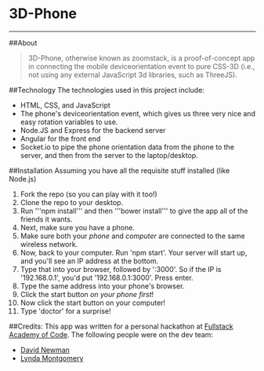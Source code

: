 # 3D-Phone
-------
##About
>3D-Phone, otherwise known as zoomstack, is a proof-of-concept app in connecting the mobile deviceorientation event to pure CSS-3D (i.e., not using any external JavaScript 3d libraries, such as ThreeJS).

##Technology
The technologies used in this project include:
 * HTML, CSS, and JavaScript
 * The phone's deviceorientation event, which gives us three very nice and easy rotation variables to use.
 * Node.JS and Express for the backend server
 * Angular for the front end 
 * Socket.io to pipe the phone orientation data from the phone to the server, and then from the server to the laptop/desktop.

##Installation
Assuming you have all the requisite stuff installed (like Node.js)
 1. Fork the repo (so you can play with it too!)
 2. Clone the repo to your desktop. 
 3. Run '''npm install''' and then '''bower install''' to give the app all of the friends it wants.
 4. Next, make sure you have a phone. 
 5. Make sure both your _phone_ and _computer_ are connected to the same wireless network.
 6. Now, back to your computer. Run 'npm start'. Your server will start up, and you'll see an IP address at the bottom.
 7. Type that into your browser, followed by ':3000'. So if the IP is '192.168.0.1', you'd put '192.168.0.1:3000'. Press enter.
 8. Type the same address into your phone's browser.
 9. Click the start button _on your phone first_!
 10. Now click the start button on your computer!
 11. Type 'doctor' for a surprise!

##Credits:
This app was written for a personal hackathon at [Fullstack Academy of Code](fullstackacademy.com). The following people were on the dev team:
 * [David Newman](github.com/Newms34)
 * [Lynda Montgomery](github.com/montgol)

